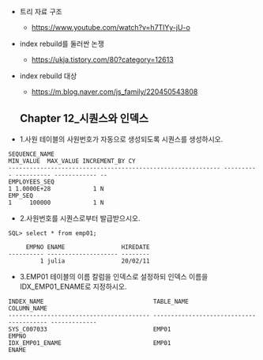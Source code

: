 * 트리 자료 구조
  - https://www.youtube.com/watch?v=h7TlYy-jU-o
* index rebuild를 둘러싼 논쟁
  - https://ukja.tistory.com/80?category=12613
* index rebuild 대상
  - https://m.blog.naver.com/js_family/220450543808
  
  ## Chapter 12_시퀀스와 인덱스

* 1.사원 테이블의 사원번호가 자동으로 생성되도록 시퀀스를 생성하시오.
```console
SEQUENCE_NAME                                                 MIN_VALUE  MAX_VALUE INCREMENT_BY CY
------------------------------------------------------------ ---------- ---------- ------------ --
EMPLOYEES_SEQ                                                         1 1.0000E+28            1 N
EMP_SEQ                                                               1     100000            1 N
```

* 2.사원번호를 시퀀스로부터 발급받으시오.
```console
SQL> select * from emp01;

     EMPNO ENAME                HIREDATE
---------- -------------------- --------
         1 julia                20/02/11
```

* 3.EMP01 테이블의 이름 칼럼을 인덱스로 설정하되 인덱스 이름을 IDX_EMP01_ENAME로 지정하시오.
```console
INDEX_NAME                               TABLE_NAME                               COLUMN_NAME
---------------------------------------- ---------------------------------------- -------------
SYS_C007033                              EMP01                                    EMPNO
IDX_EMP01_ENAME                          EMP01                                    ENAME
```

